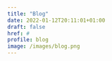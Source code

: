 ```yaml
---
title: "Blog"
date: 2022-01-12T20:11:01+01:00
draft: false
href: #
profile: blog
image: /images/blog.png
---
```


